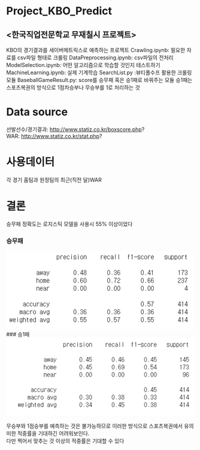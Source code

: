 # Project_KBO_Predict 
## <한국직업전문학교 무재칠시 프로젝트>
KBO의 경기결과를 세이버메트릭스로 예측하는 프로젝트
Crawling.ipynb: 필요한 자료를 csv파일 형태로 크롤링
DataPreprocessing.ipynb: csv파일의 전처리
ModelSelection.ipynb: 어떤 알고리즘으로 학습할 것인지 테스트하기
MachineLearning.ipynb: 실제 기계학습
SearchList.py :뷰티풀수프 활용한 크롤링 모듈
BaseballGameResult.py: score를 승무패 혹은 승1패로 바꿔주는 모듈 
승1패는 스포츠복권의 방식으로 1점차승부나 무승부를 1로 처리하는 것

# Data source
선발선수/경기결과: http://www.statiz.co.kr/boxscore.php?       
WAR: http://www.statiz.co.kr/stat.php?      

# 사용데이터
각 경기 홈팀과 원정팀의 최근(직전 달)WAR

# 결론
승무패 정확도는 로지스틱 모델을 사용시 55% 이상이었다
### 승무패
<img src='https://github.com/Woosub-Kim/Project_KBO_Predict/blob/master/KBO.PNG' />
### 승1패
<img src='https://github.com/Woosub-Kim/Project_KBO_Predict/blob/master/KBO2.PNG' />

무승부와 1점승부를 예측하는 것은 불가능하므로 이러한 방식으로 스포츠복권에서 유의미한 적중률을 기대하긴 어려워보인다.    
다만 찍어서 맞추는 것 이상의 적중률은 기대할 수 있다



